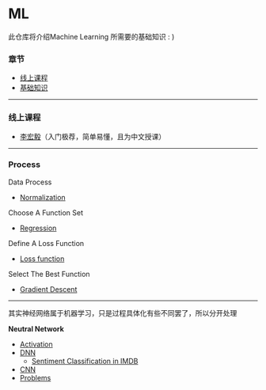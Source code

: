# ML
此仓库将介绍Machine Learning 所需要的基础知识 : )

### 章节
- [线上课程](#courses)
- [基础知识](#basic)

****
### <div id='courses'>线上课程</div>

- [李宏毅](https://www.youtube.com/watch?v=CXgbekl66jc&list=PLJV_el3uVTsPy9oCRY30oBPNLCo89yu49&index=1)（入门极荐，简单易懂，且为中文授课）

****
### <div id='basic'>Process</div>
<!-- **** -->
Data Process
* [Normalization](data_process/normalization.md)

Choose A Function Set
* [Regression](models/linear_regression.md)

Define A Loss Function
* [Loss function](loss/loss_.md)

Select The Best Function

* [Gradient Descent](optimization/GD.md)
****
其实神经网络属于机器学习，只是过程具体化有些不同罢了，所以分开处理

**Neutral Network**

- [Activation](NN/activation.md)
- [DNN](NN/DNN/dnn.md)
    - [Sentiment Classification in IMDB](NN/DNN/IMDB.md)
- [CNN](NN/CNN/cnn.md)
- [Problems](NN/problems.md)